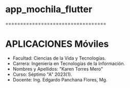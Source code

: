 # app_mochila_flutter
==================================
# APLICACIONES Móviles
- Facultad: Ciencias de la Vida y Tecnologías.
- Carrera: Ingeniería en Tecnologías de la Información.
- Nombres y Apellidos: "Karen Torres Mero"
- Curso: Séptimo "A" 2023(1).
- Docente: Ing. Edgardo Panchana Flores, Mg.
